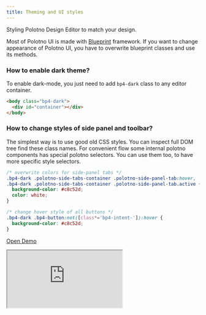 ```yaml
---
title: Theming and UI styles
---
```


Styling Polotno Design Editor to match your design.

Most of Polotno UI is made with [Blueprint](https://blueprintjs.com/) framework. If you want to change appearance of Polotno UI, you have to overwrite blueprint classes and use its methods.

### How to enable dark theme?

To enable dark-mode, you just need to add `bp4-dark` class to any editor container.

```html
<body class="bp4-dark">
  <div id="container"></div>
</body>
```

### How to change styles of side panel and toolbar?

The simplest way is to use good old CSS styles. You can inspect full DOM tree find these class names. For convenient flow some internal polotno components has special polotno selectors. You can use them too, to have more specific style selectors.

```css
/* overwrite colors for side-panel tabs */
.bp4-dark .polotno-side-tabs-container .polotno-side-panel-tab:hover,
.bp4-dark .polotno-side-tabs-container .polotno-side-panel-tab.active {
  background-color: #c8c52d;
  color: white;
}

/* change hover style of all buttons */
.bp4-dark .bp4-button:not([class*='bp4-intent-']):hover {
  background-color: #c8c52d;
}
```

<p><a className="button button--primary" href="https://codesandbox.io/s/github/polotno-project/polotno-site/tree/source/examples/polotno-theme" target="_blank">Open Demo</a></p>

<iframe
    src="https://codesandbox.io/embed/github/polotno-project/polotno-site/tree/source/examples/polotno-theme?fontsize=11&hidenavigation=1&theme=dark&view=preview"
    style={{
      width: '100%',
      height: '700px',
      border: 0,
      overflow: 'hidden',
    }}
    title="Polotno demo"
    allow="geolocation; microphone; camera; midi; vr; accelerometer; gyroscope; payment; ambient-light-sensor; encrypted-media; usb"
    sandbox="allow-modals allow-forms allow-popups allow-scripts allow-same-origin allow-downloads"
  ></iframe>
